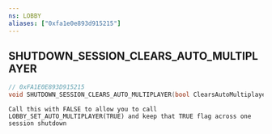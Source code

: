 ```yaml
---
ns: LOBBY
aliases: ["0xfa1e0e893d915215"]
---
```

## SHUTDOWN_SESSION_CLEARS_AUTO_MULTIPLAYER

```c
// 0xFA1E0E893D915215
void SHUTDOWN_SESSION_CLEARS_AUTO_MULTIPLAYER(bool ClearsAutoMultiplayer);
```

```
Call this with FALSE to allow you to call LOBBY_SET_AUTO_MULTIPLAYER(TRUE) and keep that TRUE flag across one session shutdown
```
